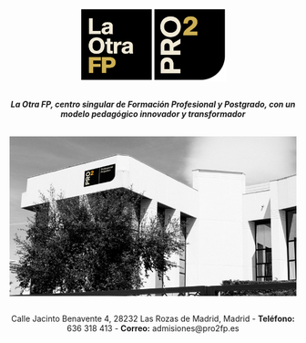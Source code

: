 <div align="center">
  <a align="center" href="https://pro2fp.es" title="La Otra FP - PRO2"><img align="center" src=./images/logo-la-otra-fp-v3.png height="130px" style="object-fit: cover" /></a>
</div>
<br>
<p align="center"><i><b>La Otra FP, centro singular de Formación Profesional y Postgrado, con un modelo pedagógico innovador y transformador</b></i></p>
<br>
<div align="center">
  <a align="center" href="https://pro2fp.es" title="La Otra FP - PRO2"><img align="center" src=./images/campus.jpg height="280px" style="object-fit: cover" /></a>
</div>
<br>
<p align="center">Calle Jacinto Benavente 4, 28232 Las Rozas de Madrid, Madrid - <b>Teléfono:</b> 636 318 413 - <b>Correo:</b> admisiones@pro2fp.es</p>
